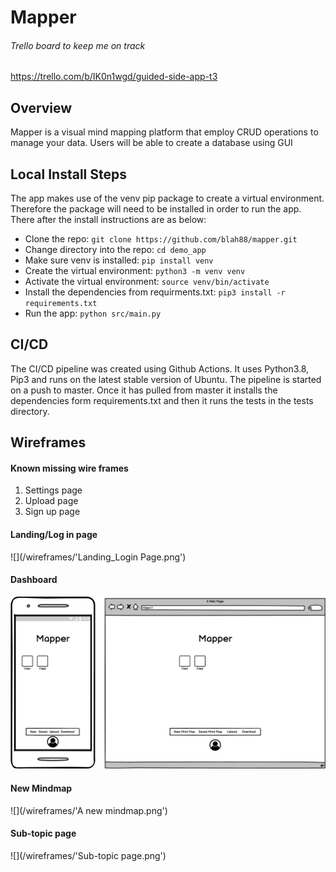 # Mapper

###### Trello board to keep me on track
https://trello.com/b/IK0n1wgd/guided-side-app-t3


## Overview
Mapper is a visual mind mapping platform that employ CRUD operations to manage your data. Users will be able to create a database using GUI


## Local Install Steps
The app makes use of the venv pip package to create a virtual environment. Therefore the package will need to be installed in order to run the app. There after the install instructions are as below:
- Clone the repo: `git clone https://github.com/blah88/mapper.git`
- Change directory into the repo: `cd demo_app`
- Make sure venv is installed: `pip install venv`
- Create the virtual environment: `python3 -m venv venv`
- Activate the virtual environment: `source venv/bin/activate`
- Install the dependencies from requirments.txt: `pip3 install -r requirements.txt`
- Run the app: `python src/main.py`

## CI/CD
The CI/CD pipeline was created using Github Actions. It uses Python3.8, Pip3 and runs on the latest stable version of Ubuntu. The pipeline is started on a push to master.
Once it has pulled from master it installs the dependencies form requirements.txt and then it runs the tests in the tests directory.

## Wireframes
#### Known missing wire frames

1. Settings page
2. Upload page
3. Sign up page
#### Landing/Log in page
![](/wireframes/'Landing_Login Page.png')

#### Dashboard
![](/wireframes/Dashboard.png)

#### New Mindmap
![](/wireframes/'A new mindmap.png')

#### Sub-topic page
![](/wireframes/'Sub-topic page.png')

